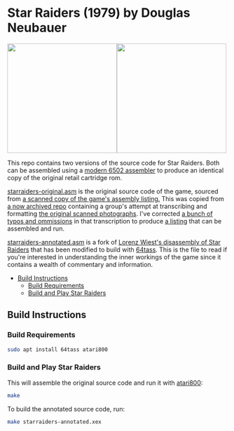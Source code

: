 # Star Raiders (1979) by Douglas Neubauer
<img src="https://user-images.githubusercontent.com/58846/130362374-c449633e-34e6-444f-ba6c-3a8e9bf49482.png" height=250><img src="https://user-images.githubusercontent.com/58846/130362369-d432b3c2-0e40-4be1-8922-6169a58ccbbf.gif" height=250>

This repo contains two versions of the source code for Star Raiders. Both can be assembled using a [modern 6502 assembler](https://sourceforge.net/projects/tass64/) to produce an identical copy of the original retail cartridge rom.

[starraiders-original.asm](src/starraiders-original.asm) is the original source code of the game, sourced from [a scanned
copy of the game's assembly listing.](src/Atari_Star_Raiders_Source_Code.pdf) This was copied from [a now archived repo](https://github.com/XioNYC/StarRaiders) containing a group's attempt at transcribing and formatting [the original scanned photographs](src/Atari_Star_Raiders_Source_Code.pdf). I've corrected [a bunch of typos and ommissions](https://github.com/mwenge/StarRaiders/commit/465d8c856d7a7b2b0e4678723b3c0cd7edb86170) in that transcription to produce [a listing](src/starraiders-original.asm) that can be assembled and run.

[starraiders-annotated.asm](src/starraiders-annotated.asm) is a fork of [Lorenz Wiest's disassembly of Star Raiders](https://github.com/lwiest/StarRaiders) that has been modified to build with [64tass](https://sourceforge.net/projects/tass64/). This is the file to read if you're interested in understanding the inner workings of the game since it contains a wealth of commentary and information.


<!-- vim-markdown-toc GFM -->

* [Build Instructions](#build-instructions)
  * [Build Requirements](#build-requirements)
  * [Build and Play Star Raiders](#build-and-play-star-raiders)

<!-- vim-markdown-toc -->
## Build Instructions

### Build Requirements
```sh
sudo apt install 64tass atari800
```

### Build and Play Star Raiders
This will assemble the original source code and run it with [atari800](https://atari800.github.io/):
```sh
make
```

To build the annotated source code, run:

```sh
make starraiders-annotated.xex
```
